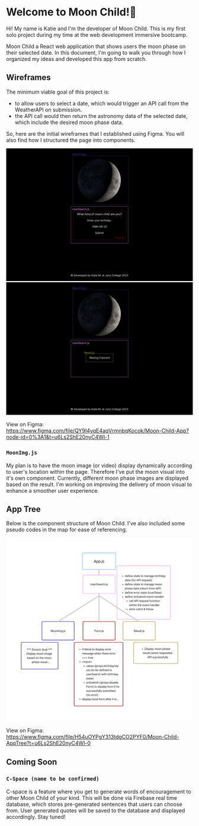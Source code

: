 # Welcome to Moon Child!🌛 

Hi! My name is Katie and I'm the developer of Moon Child. This is my first solo project during my time at the web development immersive bootcamp. 

Moon Child a React web application that shows users the moon phase on their selected date. In this document, I'm going to walk you through how I organized my ideas and developed this app from scratch.


## Wireframes
The minimum viable goal of this project is: 
- to allow users to select a date, which would trigger an API call from the WeatherAPI on submission.
- the API call would then return the astronomy data of the selected date, which include the desired moon phase data.

So, here are the initial wireframes that I established using Figma. You will also find how I structured the page into components. 

<img src="planning/moon-child-wireframe-01.png " alt="wireframe of moon child" title="Moon Child Wireframe (main page)">
<img src="planning/moon-child-wireframe-02.png " alt="wireframe of moon child" title="Moon Child Wireframe (result page)">

View on Figma: https://www.figma.com/file/QY9I4yqE4aqVrmnbqKocok/Moon-Child-App?node-id=0%3A1&t=u6Ls2ShE20nyC4Wl-1

### `MoonImg.js`
My plan is to have the moon image (or video) display dynamically according to user's location within the page. Therefore I've put the moon visual into it's own component. Currently, different moon phase images are displayed based on the result. I'm working on improving the delivery of moon visual to enhance a smoother user experience.

## App Tree
Below is the component structure of Moon Child. I've also included some pseudo codes in the map for ease of referencing.

<img src="planning/moon-child-app-tree.png " alt="app tree of Moon Child" title="Moon Child App Tree">

View on Figma: https://www.figma.com/file/H54uOYPgY313tdgCO2PYF0/Moon-Child-AppTree?t=u6Ls2ShE20nyC4Wl-0


## Coming Soon
### `C-Space (name to be confirmed)`
C-space is a feature where you get to generate words of encouragement to other Moon Child of your kind. This will be done via Firebase real time database, which stores pre-generated sentences that users can choose from. User generated quotes will be saved to the database and displayed accordingly. Stay tuned!
